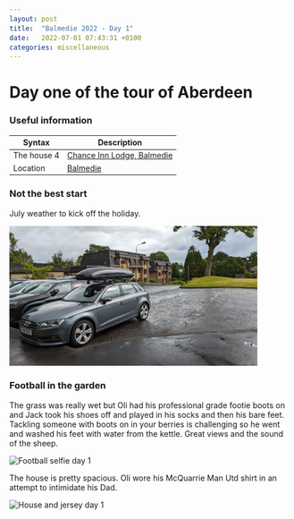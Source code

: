 ```yaml
---
layout: post
title:  "Balmedie 2022 - Day 1"
date:   2022-07-01 07:43:31 +0100
categories: miscellaneous
---
```

# Day one of the tour of Aberdeen

### Useful information

| Syntax      | Description |
| ----------- | ----------- |
| The house 4 | [Chance Inn Lodge, Balmedie](https://www.sykescottages.co.uk/cottage/Moray-Aberdeenshire-The-Coastal-Trail-Belhelvie/Chance-Inn-Lodge-952068.html)      |
| Location   | [Balmedie](https://goo.gl/maps/5SVK9VpZab8GUPXp7)       |

### Not the best start
July weather to kick off the holiday.   

![Wet weather](/assets/PXL_20220702_081727779.jpg)
  
### Football in the garden
The grass was really wet but Oli had his professional grade footie boots on and Jack took his shoes off and played in his socks and then his bare feet. Tackling someone with boots on in your berries is challenging so he went and washed his feet with water from the kettle. Great views and the sound of the sheep.  

![Football selfie day 1](/assets/PXL_20220702_204957411.jpg)
  
 The house is pretty spacious. Oli wore his McQuarrie Man Utd shirt in an attempt to intimidate his Dad.   
  
![House and jersey day 1](/assets/PXL_20220702_20434332001.jpg)
